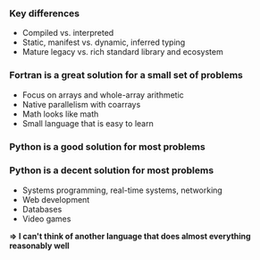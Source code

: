 <section>

### Key differences

* Compiled vs. interpreted
* Static, manifest vs. dynamic, inferred typing
* Mature legacy vs. rich standard library and ecosystem

</section>

<section>

### Fortran is a great solution for a small set of problems

* Focus on arrays and whole-array arithmetic
* Native parallelism with coarrays
* Math looks like math
* Small language that is easy to learn
</section>

<section>

### Python is a good solution for most problems
</section>

<section>

### Python is a decent solution for most problems

* Systems programming, real-time systems, networking
* Web development
* Databases
* Video games

**=> I can't think of another language that does almost everything reasonably well**
<!-- .element: class="fragment" -->
</section>
